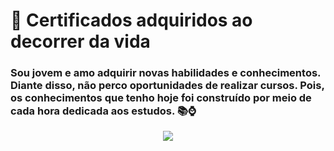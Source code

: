 # :page_facing_up: Certificados adquiridos ao decorrer da vida
 ### Sou jovem e amo adquirir novas habilidades e conhecimentos. Diante disso, não perco oportunidades de realizar cursos. Pois, os conhecimentos que tenho hoje foi construído por meio de cada hora dedicada aos estudos. :books::watch:

<p align="center">
<img loading="lazy"  src="http://img.shields.io/static/v1?label=STATUS&message=EM%20DESENVOLVIMENTO&color=GREEN&style=for-the-badge"/>
</p>
